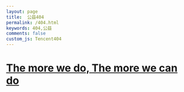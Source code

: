 ```yaml
---
layout: page
title:  公益404
permalink: /404.html
keywords: 404,公益
comments: false
custom_js: Tencent404
---
```


[The more we do, The more we can do](http://gongyi.qq.com/)
================


